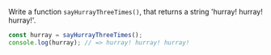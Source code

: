
Write a function `sayHurrayThreeTimes()`, that returns a string 'hurray! hurray! hurray!'.

```javascript
const hurray = sayHurrayThreeTimes();
console.log(hurray); // => hurray! hurray! hurray!
```
